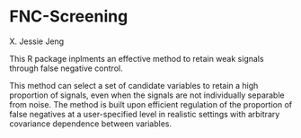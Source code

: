 # FNC-Screening
X. Jessie Jeng

This R package inplments an effective method to retain weak signals through false negative control.  

This method can select a set of candidate variables to retain a high proportion of signals, even when the signals are not individually separable from noise. The method is built upon efficient regulation of the proportion of false negatives at a user-specified level in realistic settings with arbitrary covariance dependence between variables. 
